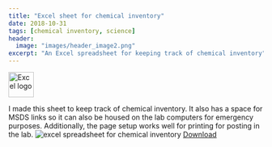 ```yaml
---
title: "Excel sheet for chemical inventory"
date: 2018-10-31
tags: [chemical inventory, science]
header:
  image: "images/header_image2.png"
excerpt: "An Excel spreadsheet for keeping track of chemical inventory"
---
```

<img src="{{ site.url }}{{site.baseurl }}/images/Excellogo.png" alt="Excel logo" width="50"/>

I made this sheet to keep track of chemical inventory. It also has a space for MSDS links so it can also be housed on the lab computers for emergency purposes. Additionally, the page setup works well for printing for posting in the lab.
<img src="{{ site.url }}{{site.baseurl }}/images/science/chemical_inventory.png" alt="excel spreadsheet for chemical inventory">
[Download](https://github.com/scotttmoen/Science)
